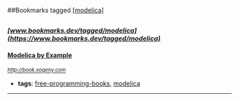 ##Bookmarks tagged [[modelica]](https://www.bookmarks.dev?q=[modelica])

_<sup><sup>[www.bookmarks.dev/tagged/modelica](https://www.bookmarks.dev/tagged/modelica)</sup></sup>_
---
#### [Modelica by Example](http://book.xogeny.com)
_<sup>http://book.xogeny.com</sup>_

* **tags**: [free-programming-books](../tagged/free-programming-books.md), [modelica](../tagged/modelica.md)
---
